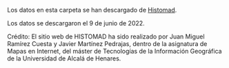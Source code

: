 Los datos en esta carpeta se han descargado de [Histomad](https://web.archive.org/web/20210415132926/https://sites.google.com/site/histomadtig/home).

Los datos se descargaron el 9 de junio de 2022.

Crédito: El sitio web de HISTOMAD ha sido realizado por Juan Miguel Ramírez Cuesta y Javier Martínez Pedrajas, dentro de la asignatura de Mapas en Internet, del máster de Tecnologías de la Información Geográfica de la Universidad de Alcalá de Henares.
